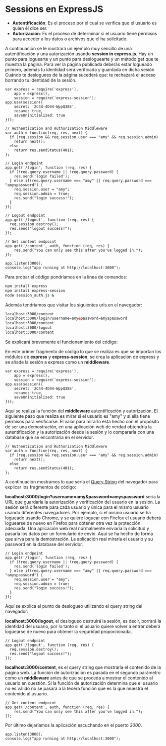 # Sessions en ExpressJS


* **Autentificación**: Es el proceso por el cual se verifica que el usuario es quien él dice ser.
* **Autorización**: Es el proceso de determinar si el usuario tiene permisos para acceder a los datos o archivos que el ha solicitado.

A continuación se le mostrará un ejemplo muy sencillo de una autentificación y una autorización usando **session in express.js**. Hay un punto para loguearte y un punto para desloguearte y un método get que te muestra la página. Para ver la página publicada deberás estar logueado primero, además tu identidad será verificada y guardada en dicha sesión. Cuándo te desloguees de la página sucederá que: te rechazará el acceso borrando tu identidad de la sesión.

```jsx=
var express = require('express'),
    app = express(),
    session = require('express-session');
app.use(session({
    secret: '2C44-4D44-WppQ38S',
    resave: true,
    saveUninitialized: true
}));
 
// Authentication and Authorization Middleware
var auth = function(req, res, next) {
  if (req.session && req.session.user === "amy" && req.session.admin)
    return next();
  else
    return res.sendStatus(401);
};
 
// Login endpoint
app.get('/login', function (req, res) {
  if (!req.query.username || !req.query.password) {
    res.send('login failed');    
  } else if(req.query.username === "amy" || req.query.password === "amyspassword") {
    req.session.user = "amy";
    req.session.admin = true;
    res.send("login success!");
  }
});
 
// Logout endpoint
app.get('/logout', function (req, res) {
  req.session.destroy();
  res.send("logout success!");
});
 
// Get content endpoint
app.get('/content', auth, function (req, res) {
    res.send("You can only see this after you've logged in.");
});
 
app.listen(3000);
console.log("app running at http://localhost:3000");
```

Para probar el código pondríamos en la línea de comandos:

```bash
npm install express
npm install express-session
node session_auth.js &
```

Además tendríamos que visitar los siguientes urls en el navegador:

```html
localhost:3000/content
localhost:3000/login?username=amy&password=amyspassword
localhost:3000/content
localhost:3000/logout
localhost:3000/content
```

Se explicará brevemente el funcionamiento del código:

En este primer fragmento de código lo que se realiza es que se importan los módulos de **express** y **express-session**, se crea la aplicación de express y se añade la sesión a express como un **middleware**. 

```jsx=
var express = require('express'),
    app = express(),
    session = require('express-session');
app.use(session({
    secret: '2C44-4D44-WppQ38S',
    resave: true,
    saveUninitialized: true
}));
```

Aquí se realiza la función del **middleware** autentificación y autorización. El siguiente paso que realiza es mirar si el usuario es "amy" y si ella tiene permisos para verificarse. El valor para mirarlo esta hecho con el propósito de ser una demostración, en una aplicación web de verdad obtendría la autentificación y la autorización desde la sesión y lo compararía con una database que se encontraría en el servidor.


```jsx=
// Authentication and Authorization Middleware
var auth = function(req, res, next) {
  if (req.session && req.session.user === "amy" && req.session.admin)
    return next();
  else
    return res.sendStatus(401);
};
```

A continuación mostramos lo que sería el [Query String](https://en.wikipedia.org/wiki/Query_string) del navegador para explicar los fragmentos de código:

**localhost:3000/login?username=amy&password=amyspassword** sería la URL que guardaría la autorización y verificación del usuario en la sesión. La sesión será diferente para cada usuario y única para el mismo usuario usando diferentes navegadores. Por ejemplo, si el mismo usuario se ha logueado usando Chrome, y se quiere loguear con Firefox el usuario deberá loguearse de nuevo en Firefox para obtener otra vez la protección adecuada. Una aplicación web real normalmente enviaría la solicitud y pasaría los datos por un formulario de envío. Aquí se ha hecho de forma que sirva para la demostración. La aplicación real miraría el usuario y su password en la database del servidor.

```jsx=
// Login endpoint
app.get('/login', function (req, res) {
  if (!req.query.username || !req.query.password) {
    res.send('login failed');    
  } else if(req.query.username === "amy" || req.query.password === "amyspassword") {
    req.session.user = "amy";
    req.session.admin = true;
    res.send("login success!");
  }
});
```

Aquí se explica el punto de deslogueo utilizando el query string del navegador:

**localhost:3000/logout**, el deslogueo destruirá la sesión, es decir, borrará la identidad del usuario, por lo tanto si el usuario quiere volver a entrar deberá loguearse de nuevo para obtener la seguridad proporcionada.

```jsx=
// Logout endpoint
app.get('/logout', function (req, res) {
  req.session.destroy();
  res.send("logout success!");
});
```


**localhost:3000/content**, es el query string que mostraría el contenido de la página web. La función de autorización es pasada en el segundo parámetro como un **middleware** antes de que se proceda a mostrar el contenido al usuario en cuestión. Si la función de autorización determina que el usuario no es válido no se pasará a la tecera función que es la que muestra el contenido al usuario.

```jsx=
// Get content endpoint
app.get('/content', auth, function (req, res) {
    res.send("You can only see this after you've logged in.");
});
```

Por último dejaríamos la aplicación escuchando en el puerto *3000*.

```jsx=
app.listen(3000);
console.log("app running at http://localhost:3000");
```